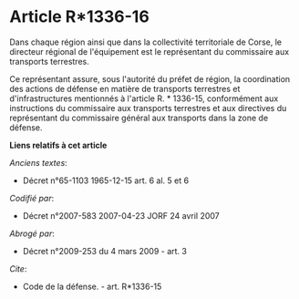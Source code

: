 # Article R*1336-16

Dans chaque région ainsi que dans la collectivité territoriale de Corse, le directeur régional de l'équipement est le
représentant du commissaire aux transports terrestres. 

Ce représentant assure, sous l'autorité du préfet de région, la coordination des actions de défense en matière de transports
terrestres et d'infrastructures mentionnés à l'article R. * 1336-15, conformément aux instructions du commissaire aux
transports terrestres et aux directives du représentant du commissaire général aux transports dans la zone de défense.

**Liens relatifs à cet article**

_Anciens textes_:

  - Décret n°65-1103 1965-12-15 art. 6 al. 5 et 6

_Codifié par_:

  - Décret n°2007-583 2007-04-23 JORF 24 avril 2007

_Abrogé par_:

  - Décret n°2009-253 du 4 mars 2009 - art. 3

_Cite_:

  - Code de la défense. - art. R*1336-15
